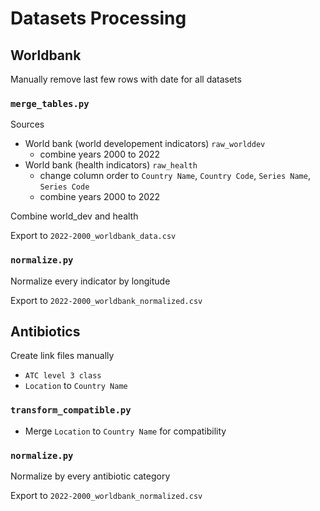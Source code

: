 # Datasets Processing

## Worldbank

Manually remove last few rows with date for all datasets

### `merge_tables.py`

Sources
- World bank (world developement indicators) `raw_worlddev`
    - combine years 2000 to 2022
- World bank (health indicators) `raw_health`
    - change column order to `Country Name`, `Country Code`, `Series Name`, `Series Code`
    - combine years 2000 to 2022

Combine world_dev and health

Export to `2022-2000_worldbank_data.csv`


### `normalize.py`

Normalize every indicator by longitude

Export to `2022-2000_worldbank_normalized.csv`


## Antibiotics

Create link files manually
- `ATC level 3 class`
- `Location` to `Country Name`

### `transform_compatible.py`

- Merge `Location` to `Country Name` for compatibility

### `normalize.py`

Normalize by every antibiotic category

Export to `2022-2000_worldbank_normalized.csv`
